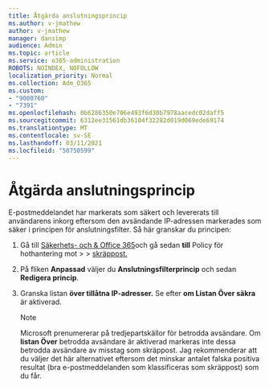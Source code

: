 ```yaml
---
title: Åtgärda anslutningsprincip
ms.author: v-jmathew
author: v-jmathew
manager: dansimp
audience: Admin
ms.topic: article
ms.service: o365-administration
ROBOTS: NOINDEX, NOFOLLOW
localization_priority: Normal
ms.collection: Adm_O365
ms.custom:
- "9000760"
- "7391"
ms.openlocfilehash: 0b6286350e706e493f6d30b7978aacedc02daff5
ms.sourcegitcommit: 6312ee31561db36104f32282d019d069ede69174
ms.translationtype: MT
ms.contentlocale: sv-SE
ms.lasthandoff: 03/11/2021
ms.locfileid: "50750599"
---
```

# <a name="fix-connection-policy"></a>Åtgärda anslutningsprincip

E-postmeddelandet har markerats som säkert och levererats till användarens inkorg eftersom den avsändande IP-adressen markerades som säker i principen för anslutningsfilter. Så här granskar du principen:

1. Gå till [Säkerhets- och & Office 365](https://go.microsoft.com/fwlink/p/?linkid=2077143)och gå sedan **till** Policy för hothantering mot  >    >  [skräppost.](https://go.microsoft.com/fwlink/?linkid=2101518)
2. På fliken **Anpassad** väljer du **Anslutningsfilterprincip** och sedan **Redigera princip**.
3. Granska listan **över tillåtna IP-adresser.** Se efter **om Listan Över säkra** är aktiverad.

    > [!NOTE]
    > Microsoft prenumererar på tredjepartskällor för betrodda avsändare. Om **listan Över** betrodda avsändare är aktiverad markeras inte dessa betrodda avsändare av misstag som skräppost. Jag rekommenderar att du väljer det här alternativet eftersom det minskar antalet falska positiva resultat (bra e-postmeddelanden som klassificeras som skräppost) som du får.
